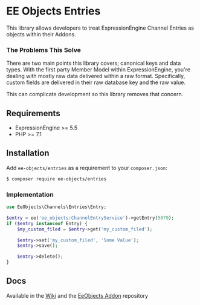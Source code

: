 # EE Objects Entries

This library allows developers to treat ExpressionEngine Channel Entries as objects within their Addons. 

### The Problems This Solve

There are two main points this library covers; canonical keys and data types. With the first party Member Model within ExpressionEngine, you're dealing with mostly raw data delivered within a raw format. Specifically, custom fields are delivered in their raw database key and the raw value. 

This can complicate development so this library removes that concern. 

## Requirements
- ExpressionEngine >= 5.5
- PHP >= 7.1
 
## Installation

Add `ee-objects/entries` as a requirement to your `composer.json`:

```bash
$ composer require ee-objects/entries
```

### Implementation

```php
use EeObjects\Channels\Entries\Entry;

$entry = ee('ee_objects:ChannelEntryService')->getEntry(5079);
if ($entry instanceof Entry) {
    $my_custom_filed = $entry->get('my_custom_filed');

    $entry->set('my_custom_filed', 'Some Value');
    $entry->save();

    $entry->delete();
}
```

## Docs

Available in the [Wiki](https://github.com/EE-Objects/Entries/wiki "Wiki") and the [EeObjects Addon](https://github.com/EE-Objects/Example-Addon) repository